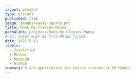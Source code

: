 ```yaml
---
layout: project
type: project
published: true
image: images/vacay-square.png
title: Rate-My-Classes-Manoa
permalink: projects/Rate-My-Classes-Manoa
# All dates must be YYYY-MM-DD format!
date: 2021-5-12
labels:
  - Javascript
  - Meteor
  - MongoDB
  - GitHub
summary: A web application for course reviews at UH Manoa.
---
```



